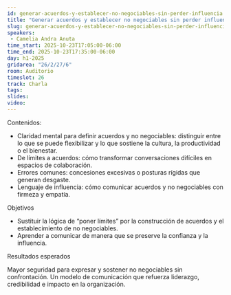 ```yaml
---
id: generar-acuerdos-y-establecer-no-negociables-sin-perder-influencia
title: "Generar acuerdos y establecer no negociables sin perder influencia"
slug: generar-acuerdos-y-establecer-no-negociables-sin-perder-influencia
speakers:
 - Camelia Andra Anuta
time_start: 2025-10-23T17:05:00-06:00
time_end: 2025-10-23T17:35:00-06:00
day: h1-2025
gridarea: "26/2/27/6"
room: Auditorio
timeslot: 26
track: Charla
tags:
slides: 
video: 
---
```


Contenidos:

- Claridad mental para definir acuerdos y no negociables: distinguir entre lo que se puede flexibilizar y lo que sostiene la cultura, la productividad o el bienestar.
- De límites a acuerdos: cómo transformar conversaciones difíciles en espacios de colaboración.
- Errores comunes: concesiones excesivas o posturas rígidas que generan desgaste.
- Lenguaje de influencia: cómo comunicar acuerdos y no negociables con firmeza y empatía.

Objetivos

- Sustituir la lógica de “poner límites” por la construcción de acuerdos y el establecimiento de no negociables.
- Aprender a comunicar de manera que se preserve la confianza y la influencia.

Resultados esperados

Mayor seguridad para expresar y sostener no negociables sin confrontación.
Un modelo de comunicación que refuerza liderazgo, credibilidad e impacto en la organización.